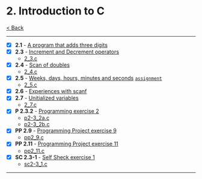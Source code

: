 # 2. Introduction to C

[< Back](../README.md)

---

- [x] **2.1** - [A program that adds three digits](./2_1.md)
- [x] **2.3** - [Increment and Decrement operators](./2_3.md)
  - [2_3.c](./2_3.c)
- [x] **2.4** - [Scan of doubles](./2_4.md)
  - [2_4.c](./2_4.c)
- [x] **2.5** - [Weeks, days, hours, minutes and seconds](./2_5.md) [`assignment`](../assignments/assignment2.md)
  - [2_5.c](./2_5.c)
- [x] **2.6** - [Experiences with scanf](./2_6.md)
- [x] **2.7** - [Unitialized variables](./2_7.md)
  - [2_7.c](./2_7.c)
- [x] **P 2.3.2** - [Programming exercise 2](./p2-3_2.md)
  - [p2-3_2a.c](./p2-3_2a.c)
  - [p2-3_2b.c](./p2-3_2b.c)
- [x] **PP 2.9** - [Programming Project exercise 9](./pp2_9.md)
  - [pp2_9.c](./pp2_9.c)
- [x] **PP 2.11** - [Programming Project exercise 11](./pp2_11.md)
  - [pp2_11.c](./pp2_11.c)
- [x] **SC 2.3-1** - [Self Sheck exercise 1](./sc2-3_1.md)
  - [sc2-3_1.c](./sc2-3_1.c)

---

